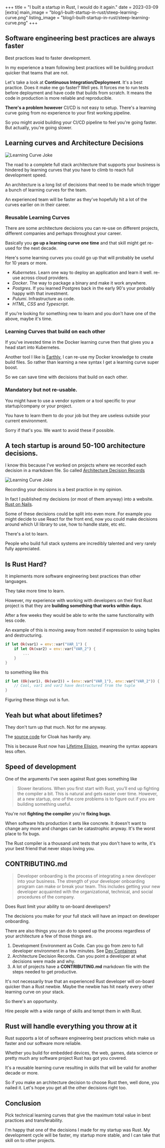 +++
title = "I built a startup in Rust, I would do it again."
date = 2023-03-09
[extra]
main_image = "blog/i-built-startup-in-rust/steep-learning-curve.png"
listing_image = "blog/i-built-startup-in-rust/steep-learning-curve.png"
+++

## Software engineering best practices are always faster

Best practices lead to faster development. 

In my experience a team following best practices will be building product quicker that teams that are not.

Let's take a look at **Continuous Integration/Deployment**. It's a best practice. Does it make me go faster? Well yes. It forces me to run tests before deployment and have code that builds from scratch. It means the code in production is more reliable and reproducible.

**There's a problem however** CI/CD is not easy to setup. There's a learning curve going from no experience to your first working pipeline.

So you might avoid building your CI/CD pipeline to feel you're going faster. But actually, you're going slower.

## Learning curves and Architecture Decisions

![Learning Curve Joke](./learning-curve.jpg)

The road to a complete full stack architecture that supports your business is hindered by learning curves that you have to climb to reach full development speed.

An architecture is a long list of decisions that need to be made which trigger a bunch of learning curves for the team.

An experienced team will be faster as they've hopefully hit a lot of the curves earlier on in their career.

### Reusable Learning Curves

There are some architecture decisions you can re-use on different projects, different companies and perhaps throughout your career.

Basically you **go up a learning curve one time** and that skill might get re-used for the next decade.

Here's some learning curves you could go up that will probably be useful for 10 years or more.

* _Kubernetes_. Learn one way to deploy an application and learn it well. re-use across cloud providers.
* _Docker_. The way to package a binary and make it work anywhere.
* _Postgres_. If you learned Postgres back in the early 90's your probably happy with that investment.
* _Pulumi_. Infrastructure as code. 
* _HTML_, _CSS_ and _Typescript_. 

If you're looking for something new to learn and you don't have one of the above, maybe it's time.

### Learning Curves that build on each other

If you've invested time in the Docker learning curve then that gives you a head start into Kubernetes.

Another tool I like is [Earthly](https://earthly.dev/), I can re-use my Docker knowledge to create build files. So rather than learning a new syntax I get a learning curve super boost.

So we can save time with decisions that build on each other.

### Mandatory but not re-usable.

You might have to use a vendor system or a tool specific to your startup/company or your project.

You have to learn them to do your job but they are useless outside your current environment.

Sorry if that's you. We want to avoid these if possible.

## A tech startup is around 50-100 architecture decisions.

I know this because I've worked on projects where we recorded each decision in a markdown file. So called [Architecture Decision Records](https://adr.github.io/)

![Learning Curve Joke](./ADR.png)

Recording your decisions is a best practice in my opinion.

In fact I published my decisions (or most of them anyway) into a website. [Rust on Nails](https://rust-on-nails.com).

Some of these decisions could be split into even more. For example you might decide to use React for the front end, now you could make decisions around which UI library to use, how to handle state, etc etc.

There's a lot to learn.

People who build full stack systems are incredibly talented and very rarely fully appreciated.

## Is Rust Hard?

It implements more software engineering best practices than other languages. 

They take more time to learn.

However, my experience with working with developers on their first Rust project is that they are **building something that works within days**.

After a few weeks they would be able to write the same functionality with less code. 

An example of this is moving away from nested if expression to using tuples and destructuring.

```rust
if let Ok(var1) = env::var("VAR_1") {
    if let Ok(var2) = env::var("VAR_2") {
        ...
    }
}
```

to something like this

```rust
if let (Ok(var1), Ok(var2)) = (env::var("VAR_1"), env::var("VAR_2")) {
    // Cool, var1 and var2 have destructured from the tuple
}
```

Figuring these things out is fun.

## Yeah but what about lifetimes?

They don't turn up that much. Not for me anyway.

The [source code](https://github.com/purton-tech/cloak) for Cloak has hardly any. 

This is because Rust now has [Lifetime Elision](https://doc.rust-lang.org/reference/lifetime-elision.html), meaning the syntax appears less often.

## Speed of development

One of the arguments I've seen against Rust goes something like

> Slower iterations. When you first start with Rust, you’ll end up fighting the compiler a bit. This is natural and gets easier over time. However, at a new startup, one of the core problems is to figure out if you are building something useful.

You're not **fighting the compiler** you're **fixing bugs**. 

When software hits production it sets like concrete. It doesn't want to change any more and changes can be catastrophic anyway. It's the worst place to fix bugs.

The Rust compiler is a thousand unit tests that you don't have to write, it's your best friend that never stops loving you.

## CONTRIBUTING.md

> Developer onboarding is the process of integrating a new developer into your business. The strength of your developer onboarding program can make or break your team. This includes getting your new developer acquainted with the organizational, technical, and social procedures of the company.

Does Rust limit your ability to on-board developers?

The decisions you make for your full stack will have an impact on developer onboarding.

There are also things you can do to speed up the process regardless of your architecture a few of those things are.

1. Development Environment as Code. Can you go from zero to full developer environment in a few minutes. See [Dev Containers](https://docs.github.com/en/codespaces/setting-up-your-project-for-codespaces/adding-a-dev-container-configuration/introduction-to-dev-containers)
1. Architecture Decision Records. Can you point a developer at what decisions were made and why.
1. A lot of projects have a **CONTRIBUTING.md** markdown file with the steps needed to get productive.

It's not necessarily true that an experienced Rust developer will on-board quicker than a Rust newbie. Maybe the newbie has hit nearly every other learning curve on your stack.

So there's an opportunity.

Hire people with a wide range of skills and tempt them in with Rust. 

## Rust will handle everything you throw at it

Rust supports a lot of software engineering best practices which make us faster and our software more reliable.

Whether you build for embedded devices, the web, games, data science or pretty much any software project Rust has got you covered.

It's a reusable learning curve resulting in skills that will be valid for another decade or more.

So if you make an architecture decision to choose Rust then, well done, you nailed it. Let's hope you get all the other decisions right too.

## Conclusion

Pick technical learning curves that give the maximum total value in best practices and transferability.

I'm happy that one of the decisions I made for my startup was Rust. My development cycle will be faster, my startup more stable, and I can take that skill on to other projects.
